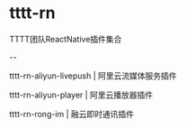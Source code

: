 # tttt-rn

TTTT团队ReactNative插件集合

--

tttt-rn-aliyun-livepush | 阿里云流媒体服务插件

tttt-rn-aliyun-player | 阿里云播放器插件

tttt-rn-rong-im | 融云即时通讯插件